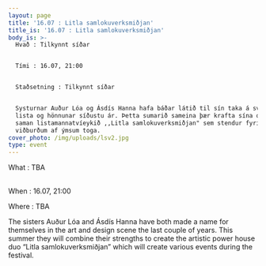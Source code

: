 ```yaml
---
layout: page
title: '16.07 : Litla samlokuverksmiðjan'
title_is: '16.07 : Litla samlokuverksmiðjan'
body_is: >-
  Hvað : Tilkynnt síðar


  Tími : 16.07, 21:00


  Staðsetning : Tilkynnt síðar


  Systurnar Auður Lóa og Ásdís Hanna hafa báðar látið til sín taka á sviðum
  lista og hönnunar síðustu ár. Þetta sumarið sameina þær krafta sína og mynda
  saman listamannatvíeykið ,,Litla samlokuverksmiðjan" sem stendur fyrir óræðum
  viðburðum af ýmsum toga.
cover_photo: /img/uploads/lsv2.jpg
type: event
---
```

What : TBA 

\
When : 16.07, 21:00

Where : TBA

The sisters Auður Lóa and Ásdís Hanna have both made a name for themselves in the art and design scene the last couple of years. This summer they will combine their strengths to create the artistic power house duo “Litla samlokuverksmiðjan” which will create various events during the festival.
